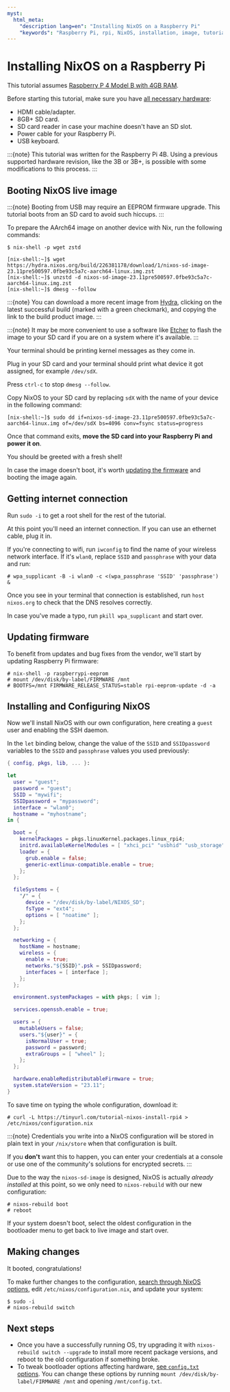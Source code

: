 ```yaml
---
myst:
  html_meta:
    "description lang=en": "Installing NixOS on a Raspberry Pi"
    "keywords": "Raspberry Pi, rpi, NixOS, installation, image, tutorial"
---
```



# Installing NixOS on a Raspberry Pi

This tutorial assumes [Raspberry P 4 Model B with 4GB RAM](https://www.raspberrypi.org/products/raspberry-pi-4-model-b/).

Before starting this tutorial, make sure you have
[all necessary hardware](https://projects.raspberrypi.org/en/projects/raspberry-pi-setting-up/1):

- HDMI cable/adapter.
- 8GB+ SD card.
- SD card reader in case your machine doesn't have an SD slot.
- Power cable for your Raspberry Pi.
- USB keyboard.

:::{note}
This tutorial was written for the Raspberry Pi 4B. Using a previous supported hardware revision, like the 3B or 3B+, is possible with some modifications to this process.
:::

## Booting NixOS live image

:::{note}
Booting from USB may require an EEPROM firmware upgrade. This tutorial boots from an SD card to avoid such hiccups.
:::

To prepare the AArch64 image on another device with Nix, run the following commands:

```shell-session
$ nix-shell -p wget zstd

[nix-shell:~]$ wget https://hydra.nixos.org/build/226381178/download/1/nixos-sd-image-23.11pre500597.0fbe93c5a7c-aarch64-linux.img.zst
[nix-shell:~]$ unzstd -d nixos-sd-image-23.11pre500597.0fbe93c5a7c-aarch64-linux.img.zst
[nix-shell:~]$ dmesg --follow
```

:::{note}
You can download a more recent image from [Hydra](https://hydra.nixos.org/job/nixos/trunk-combined/nixos.sd_image.aarch64-linux),
clicking on the latest successful build (marked with a green checkmark), and copying the link to the build product image.
:::

:::{note}
It may be more convenient to use a software like [Etcher](https://www.balena.io/etcher/) to flash the image to your SD card if you are on a system where it's available.
:::

Your terminal should be printing kernel messages as they come in.

Plug in your SD card and your terminal should print what device it got assigned, for example `/dev/sdX`.

Press `ctrl-c` to stop `dmesg --follow`.

Copy NixOS to your SD card by replacing `sdX` with the name of your device in the following command:

```console
[nix-shell:~]$ sudo dd if=nixos-sd-image-23.11pre500597.0fbe93c5a7c-aarch64-linux.img of=/dev/sdX bs=4096 conv=fsync status=progress
```

Once that command exits, **move the SD card into your Raspberry Pi and power it on**.

You should be greeted with a fresh shell!

In case the image doesn't boot, it's worth [updating the firmware](https://www.raspberrypi.org/documentation/computers/raspberry-pi.html#updating-the-bootloader) and booting the image again.

## Getting internet connection

Run `sudo -i` to get a root shell for the rest of the tutorial.

At this point you'll need an internet connection. If you can use an ethernet cable, plug it in.

If you're connecting to wifi, run `iwconfig` to find the name of your wireless network interface. If it's `wlan0`, replace `SSID` and `passphrase` with your data and run:

```shell-session
# wpa_supplicant -B -i wlan0 -c <(wpa_passphrase 'SSID' 'passphrase') &
```

Once you see in your terminal that connection is established, run `host nixos.org` to check that the DNS resolves correctly.

In case you've made a typo, run `pkill wpa_supplicant` and start over.

## Updating firmware

To benefit from updates and bug fixes from the vendor, we'll start by updating Raspberry Pi firmware:

```shell-session
# nix-shell -p raspberrypi-eeprom
# mount /dev/disk/by-label/FIRMWARE /mnt
# BOOTFS=/mnt FIRMWARE_RELEASE_STATUS=stable rpi-eeprom-update -d -a
```

## Installing and Configuring NixOS
Now we'll install NixOS with our own configuration, here creating a `guest` user and enabling the SSH daemon.

In the `let` binding below, change the value of the `SSID` and `SSIDpassword` variables to the `SSID` and `passphrase` values you used previously:

```nix
{ config, pkgs, lib, ... }:

let
  user = "guest";
  password = "guest";
  SSID = "mywifi";
  SSIDpassword = "mypassword";
  interface = "wlan0";
  hostname = "myhostname";
in {

  boot = {
    kernelPackages = pkgs.linuxKernel.packages.linux_rpi4;
    initrd.availableKernelModules = [ "xhci_pci" "usbhid" "usb_storage" ];
    loader = {
      grub.enable = false;
      generic-extlinux-compatible.enable = true;
    };
  };

  fileSystems = {
    "/" = {
      device = "/dev/disk/by-label/NIXOS_SD";
      fsType = "ext4";
      options = [ "noatime" ];
    };
  };

  networking = {
    hostName = hostname;
    wireless = {
      enable = true;
      networks."${SSID}".psk = SSIDpassword;
      interfaces = [ interface ];
    };
  };

  environment.systemPackages = with pkgs; [ vim ];

  services.openssh.enable = true;

  users = {
    mutableUsers = false;
    users."${user}" = {
      isNormalUser = true;
      password = password;
      extraGroups = [ "wheel" ];
    };
  };

  hardware.enableRedistributableFirmware = true;
  system.stateVersion = "23.11";
}
```

To save time on typing the whole configuration, download it:

```shell-session
# curl -L https://tinyurl.com/tutorial-nixos-install-rpi4 > /etc/nixos/configuration.nix
```

:::{note}
Credentials you write into a NixOS configuration will be stored in plain text in your `/nix/store` when that configuration is built.

If you **don't** want this to happen, you can enter your credentials at a console or use one of the community's solutions for encrypted secrets.
:::

Due to the way the `nixos-sd-image` is designed, NixOS is actually *already installed* at this point, so we only need to `nixos-rebuild` with our new configuration:

```shell-session
# nixos-rebuild boot
# reboot
```

If your system doesn't boot, select the oldest configuration in the bootloader menu to get back to live image and start over.

## Making changes

It booted, congratulations!

To make further changes to the configuration, [search through NixOS options](https://search.nixos.org/options),
edit `/etc/nixos/configuration.nix`, and update your system:

```shell-session
$ sudo -i
# nixos-rebuild switch
```

## Next steps

- Once you have a successfully running OS, try upgrading it with `nixos-rebuild switch --upgrade` to install more recent package versions, and reboot to the old configuration if something broke.
- To tweak bootloader options affecting hardware, [see `config.txt` options](https://www.raspberrypi.org/documentation/configuration/config-txt/). You can change these options by running `mount /dev/disk/by-label/FIRMWARE /mnt` and opening `/mnt/config.txt`.
